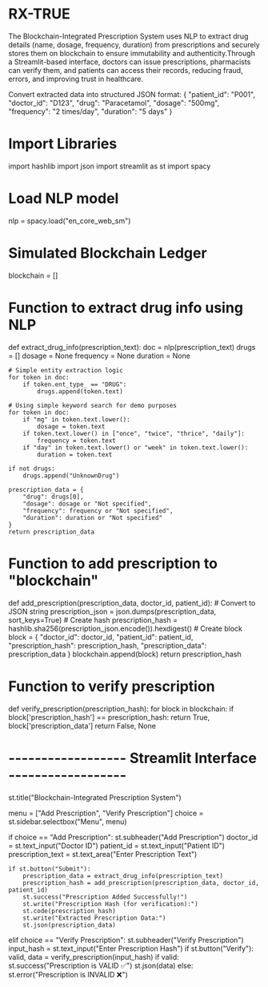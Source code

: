 # RX-TRUE
 The Blockchain-Integrated Prescription System uses NLP to extract drug details (name, dosage, frequency, duration) from prescriptions and securely stores them on blockchain to ensure immutability and authenticity.Through a Streamlit-based interface, doctors can issue prescriptions, pharmacists can verify them, and patients can access their records, reducing fraud, errors, and improving trust in healthcare.

 
Convert extracted data into structured JSON format: 
             {
  "patient_id": "P001",
  "doctor_id": "D123",
  "drug": "Paracetamol",
  "dosage": "500mg",
  "frequency": "2 times/day",
  "duration": "5 days"
}


# Import Libraries
import hashlib
import json
import streamlit as st
import spacy

# Load NLP model
nlp = spacy.load("en_core_web_sm")

# Simulated Blockchain Ledger
blockchain = []

# Function to extract drug info using NLP
def extract_drug_info(prescription_text):
    doc = nlp(prescription_text)
    drugs = []
    dosage = None
    frequency = None
    duration = None

    # Simple entity extraction logic
    for token in doc:
        if token.ent_type_ == "DRUG":
            drugs.append(token.text)

    # Using simple keyword search for demo purposes
    for token in doc:
        if "mg" in token.text.lower():
            dosage = token.text
        if token.text.lower() in ["once", "twice", "thrice", "daily"]:
            frequency = token.text
        if "day" in token.text.lower() or "week" in token.text.lower():
            duration = token.text

    if not drugs:
        drugs.append("UnknownDrug")

    prescription_data = {
        "drug": drugs[0],
        "dosage": dosage or "Not specified",
        "frequency": frequency or "Not specified",
        "duration": duration or "Not specified"
    }
    return prescription_data

# Function to add prescription to "blockchain"
def add_prescription(prescription_data, doctor_id, patient_id):
    # Convert to JSON string
    prescription_json = json.dumps(prescription_data, sort_keys=True)
    # Create hash
    prescription_hash = hashlib.sha256(prescription_json.encode()).hexdigest()
    # Create block
    block = {
        "doctor_id": doctor_id,
        "patient_id": patient_id,
        "prescription_hash": prescription_hash,
        "prescription_data": prescription_data
    }
    blockchain.append(block)
    return prescription_hash

# Function to verify prescription
def verify_prescription(prescription_hash):
    for block in blockchain:
        if block['prescription_hash'] == prescription_hash:
            return True, block['prescription_data']
    return False, None

# ------------------ Streamlit Interface ------------------ #
st.title("Blockchain-Integrated Prescription System")

menu = ["Add Prescription", "Verify Prescription"]
choice = st.sidebar.selectbox("Menu", menu)

if choice == "Add Prescription":
    st.subheader("Add Prescription")
    doctor_id = st.text_input("Doctor ID")
    patient_id = st.text_input("Patient ID")
    prescription_text = st.text_area("Enter Prescription Text")

    if st.button("Submit"):
        prescription_data = extract_drug_info(prescription_text)
        prescription_hash = add_prescription(prescription_data, doctor_id, patient_id)
        st.success("Prescription Added Successfully!")
        st.write("Prescription Hash (for verification):")
        st.code(prescription_hash)
        st.write("Extracted Prescription Data:")
        st.json(prescription_data)

elif choice == "Verify Prescription":
    st.subheader("Verify Prescription")
    input_hash = st.text_input("Enter Prescription Hash")
    if st.button("Verify"):
        valid, data = verify_prescription(input_hash)
        if valid:
            st.success("Prescription is VALID ✅")
            st.json(data)
        else:
            st.error("Prescription is INVALID ❌")
